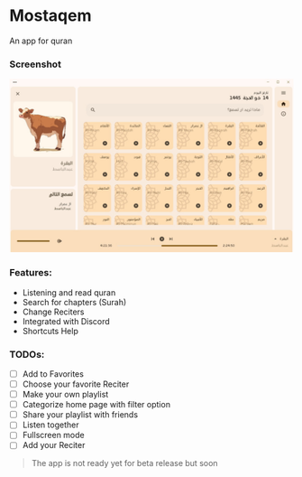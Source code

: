 # Mostaqem
 An app for quran
### Screenshot
![Example](demo/demo2.jpg)
### Features:
* Listening and read quran
* Search for chapters (Surah)
* Change Reciters
* Integrated with Discord
* Shortcuts Help


### TODOs:
- [ ] Add to Favorites
- [ ] Choose your favorite Reciter
- [ ] Make your own playlist
- [ ] Categorize home page with filter option
- [ ] Share your playlist with friends
- [ ] Listen together
- [ ] Fullscreen mode
- [ ] Add your Reciter

> The app is not ready yet for beta release but soon